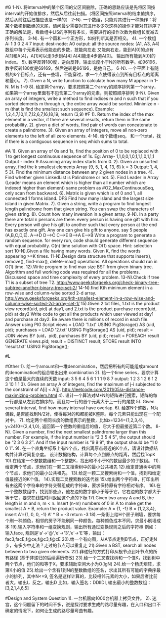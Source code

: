 #G
    1-N). 将interval中的某个区间的父区间删除，正确的思路应该是先将区间按interval的开始值排序，然后从后往前扫描。(将区间按照interval的结束值排序，然后从前往后扫描应该是一样的）
    2-N). 一个数组，只能对其进行一种操作：将某个数移到数组的末尾，请问最少需要对其进行多少次这样的操作才能对其排序？
        正确的解法是，看数组中LIS的序列有多长，需要进行的操作次数为数组长度减去序列长度。
    3-N). 有一个圆和一个正方形，如何判断其是否相交。
    4). 一个数组 A: 1 3 0 2 4 7   input: dest-node: A0  output: all the source nodes: (A1, A3, A4)
        数组中每个元素表示他能走的步数，技能向左走 又能向右走，能到A[0]的点有A[1]和A[4]，A[1]可以走3步到A[4] A[4]能走4步道A[0]。
        输出所有能到A[0]的index。
    5). 数字反转180度，逆向反转，输出长度小于N的所有数字。如96196，数字反转180度是69169，然后逆转是96196，是他自己。
    6-N). 一个平面上有随机的k个目标点，还有一些墙，不能穿过，求一个点使得该点到所有目标点的距离和最小。
    7). Given a N, write function to calculate how many M appear in 1-N. M is 1~9
    8). 给定两个array，要求按照第二个array的顺序排列第一个array，如果第一个array里面有不包含第二个array的元素，则按照顺序排列
    9-N). Given an array of integers, write a method to find indices m and n such that if you sorted elements m through n, 
        the entire array would be sorted. Minimize n - m (that is find the smallest such sequence).
        Example: 1,2,4,7,10,11,7,12,6,7,16,18,19, return (3,9)
#F
    1). Return the index of the max element in a vector, if there are several results, return them in the same probability.
    2). given a dict of words, find pair of words can concatenate to create a palindrome. 
    3). Given an array of integers, move all non-zero elements to the left of all zero elements.
    4-N). 给个数组seq， 和一个total，找 if there is a contiguous sequence in seq which sums to total.

#A
    1). Given an array of 0s and 1s, find the position of 0 to be replaced with 1 to get longest continuous sequence of 1s.
        Eg: Array- 1,1,0,0,1,0,1,1,1,0,1,1,1
        Output - index 9
        Assuming array index starts from 0. 
    2). Given an unsorted array, find the k smallest elements
        Array {9, 5, 1, 4, 13, 6}
        k = 3
        Output: 1, 4, 5 
    3). Find the minimum distance between any 2 given nodes in a tree.
    4). Find whether given LinkedList is Palindrome or not.
    5). Find Leader in Array (Leader means an element which is higher than all number which are indexed higher than element)
        same problem as #O2_MaxContinuousSeq, only scan from backward.
    6). Matrix is given which is of 0 and 1, all connected 1 forms island.    DFS
        Find how many island and the largest size island in given Matrix.
    7). Given a string, write a program to find longest length palindrome from that given string. 
        You can swap the characters of given string.
    8). Count how many inversion in a given array.
    9-N). In a party there are total n persons are there. every person is having one gift with him. 
        Every person will give his gift to another such that every person at the end has exactly one gift. 
        Any one can give his gift to anyone. say 5 people (A,B,C,D,E).
        A–>D    D–>C    C–>E    B–>A    E–>B
        Write a program to generate a random sequence. for every run, code should generate different sequence with equal probability. 
        O(n) time solution with O(1) space. Hint: selection sort
    10-N).Given a file having many words. Given K, find the words appearing >=K times.
    11-N).Design data structure that supports insert(), remove(), find-max(), delete-max() operations. 
        All operations should run in O(1) time. 
    12).Write program to find max size BST from given binary tree. 
        Algorithm and full working code was required for all the problems. 
        Discussed space and time complexity of every problem.
    13-N).Check if tree T1 is a subset of tree T2. 
        http://www.geeksforgeeks.org/check-binary-tree-subtree-another-binary-tree-set-2/
    14-N).find Kth minimum element in a row-wise and column-wise sorted 2-d array.
        http://www.geeksforgeeks.org/kth-smallest-element-in-a-row-wise-and-column-wise-sorted-2d-array-set-1/
    15).Given 2 txt files, 1.txt is the product view record(uid, pid) at day1, and 2.txt is the product purchase record(uid, pid) at day2
        Write code to get all the products which user viewed at day1 and purchase at day2.
        Be aware there is millions of record in each file.
        Answer using PIG Script
        views = LOAD '1.txt' USING PigStorage() AS (uid, pid); 
        purchases = LOAD '2.txt' USING PigStorage() AS (uid, pid); 
        result = JOIN views BY (uid，pid), purchases BY (uid, pid); 
        result = FOREACH result GENERATE views.pid; 
        result = DISTINCT result; 
        STORE result INTO 'result.txt' USING PigStorage();       
    
#L

#Other
    1). 给一个amount和一堆denomination，然后把所有的可能组成amount的denomination的组合输出出来 combination
    2). 给一个time series，要求计算这个值是最大的连续的天数
        input:  3 5 6 4 5 6 1 1 1  9 8 7
        output: 1 2 3 1 2 6 1 2 3 10 1 1
    3). Given an array A of integers, find the maximum of j-i subjected to the constraint of A[i] < A[j].
        http://leetcode.com/2011/05/a-distance-maximizing-problem.html
    4). 设计一个算法对M*N的矩阵进行搜索，矩阵的每一行都是从左到右排序的，而且每一行的首个元素大于上一行的尾数
    5). Given several interval, find how many interval have overlap.
    6). 给定N个整数，N为偶数, 是否能找到N/2对，使得每对的和都能被K整除。每个元素只能出现在一个配对中。
    7). 给定两个相同长度的数组表示的整数，比如x=1234={1,2,3,4}, y=2410={2,4,1,0}, 返回第一个整数的重组后的值，它大于但最接近第二个数。
    8-N). Given a number, find the next smallest palindrome larger than this number. 
        For example, if the input number is “2 3 5 4 5″, the output should be “2 3 6 3 2″. 
        And if the input number is “9 9 9″, the output should be “1 0 0 1″.
    9). 在一个直角坐标系上有N个点，找出离原点最近的K个点，请设计数据结构并计算时间复杂度。
        设计数据结构，计算每个点到原点的距离，然后找TopK
    10).在给定一个整数数组和一个整数K，找出和不小于K的数目最少的子数组。
    11).给定两个节点，求他们在一颗二叉搜索树中的最小公共祖先
    12).给定普通树中的两个节点，求他们的最小公共祖先。
    13).给定一颗二叉搜索树和一个值，找到和给定值最接近的K个值。
    14).实现二叉搜索数的迭代器
    15).给出两个字符串，打印出所有由这两个字符串的字符交替组成的字符串，要求保持原有字符相对有序。
    16).在一个整数数组中，找到那些点，他左边的数字都小于等于它，它右边的数字都大于等于它，要求在线性时间返回这个点的下标
    17).Given two array A and B, the length is m and n, m < n. 
        Insert (n-m) numbers of 0 in A to make get the smallest A * B, return the product value.
        Example: A = {1, -1} B = {1,2,3,4}, insert A'={1, 0, 0, -1}  A' * B = -3 return -3
    18).一条街上给H个房子刷墙，要求每个刷一种颜色，相邻的房子不能刷同一种颜色，每种颜色成本不同，求最小刷墙成本
    19).输入字符串和一组变换规则，输出所有通过变换规则之后的字符串
        例如：输入face, 规则是'a'->'@','e'->'3','e'->'E'等，输出：fac3,facE,f@ce,f@c3,f@cE
    20).给一个有向图，从A节点走到B节点，正好走N步，有多少中走法？走过的节点可以重复走
    21).Given a BST, search all nodes between to two given elements.
    22).非递归的方式打印从根节点到叶节点的所有路径 (基于非递归的后续遍历修改)
    23).给一个二叉查找树和一个值K，找到树中两个节点，他们的和等于X，要求辅助空间大小为O(lgN)
    24).给一个杨氏矩阵，求第K小的值
    25).给出一个含有1到N的整数数组的签名，求出其所有可能的字典序最小的排列，其中N<=9,
        签名是这样计算的，比较相邻元素的大小，如果后者比前者大，输出I，反之，输出D
        比如，输入签名：DDIIDI, 输出最小的整数数组：[3,2,1,4,6,5]
    
        

#Design and System Question
    1). 一台机器向1000台机器上拷贝文件。
    2). 迷宫，这个问题留下的时间不多，说是探讨要求生成的路尽量有趣，在入口和出口不确定的情况下，如何让生成的路尽量弯曲有趣。

